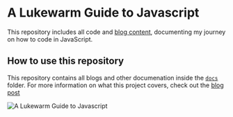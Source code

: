 # A Lukewarm Guide to Javascript
This repository includes all code and [blog content](https://lukewarmsecurityinfo.com/tag/a-lukewarm-guide-to-javascript/), documenting my journey
on how to code in JavaScript.

## How to use this repository
This repository contains all blogs and other documenation inside the [`docs`](docs) folder. For more information on what this project covers, check out
the [blog post](docs/blog/README.md)


![A Lukewarm Guide to Javascript](https://lukewarmsecurityinfo.com/content/images/size/w960/2023/10/A-Lukewarm-Guide-to-Javascript.png)
